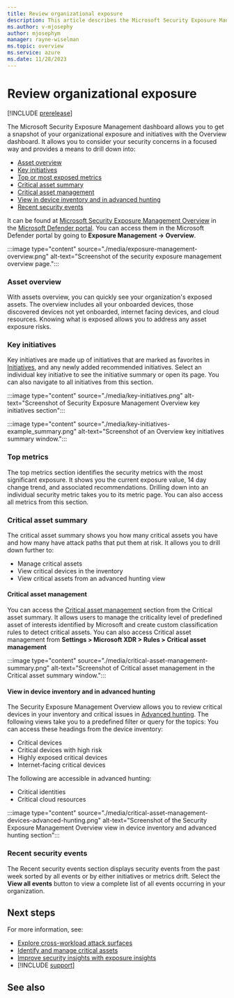 ```yaml
---
title: Review organizational exposure
description: This article describes the Microsoft Security Exposure Management overview dashboard and how it works.
ms.author: v-mjosephy
author: mjosephym
manager: rayne-wiselman
ms.topic: overview
ms.service: azure
ms.date: 11/28/2023
---
```


# Review organizational exposure

<!--
* glance into APs and how to get strated inevstigating them
  -->
[!INCLUDE [prerelease](../includes//prerelease.md)]

The Microsoft Security Exposure Management dashboard allows you to get a snapshot of your organizational exposure and initiatives with the Overview dashboard.  It allows you to consider your security concerns in a focused way and provides a means to drill down into:

- [Asset overview](#asset-overview)
- [Key initiatives](#key-initiatives)
- [Top or most exposed metrics](#top-metrics)
- [Critical asset summary](#critical-asset-summary)
- [Critical asset management](#critical-asset-management)
- [View in device inventory and in advanced hunting](#view-in-device-inventory-and-in-advanced-hunting)
- [Recent security events](#recent-security-events)

It can be found at [Microsoft Security Exposure Management Overview](https://security.microsoft.com/exposure-overview) in the [Microsoft Defender portal](https://security.microsoft.com/). You can access them in the Microsoft Defender portal by going to **Exposure Management -> Overview**.

:::image type="content" source="./media/exposure-management-overview.png" alt-text="Screenshot of the security exposure management overview page.":::

### Asset overview

With assets overview, you can quickly see your organization's exposed assets. The overview includes all your onboarded devices, those discovered devices not yet onboarded, internet facing devices, and cloud resources. Knowing what is exposed allows you to address any asset exposure risks.

### Key initiatives

Key initiatives are made up of initiatives that are marked as favorites in [Initiatives](initiatives.md), and any newly added recommended initiatives. Select an individual key initiative to see the initiative summary or open its page. You can also navigate to all initiatives from this section.

:::image type="content" source="./media/key-initiatives.png" alt-text="Screenshot of Security Exposure Management Overview key initiatives section":::

:::image type="content" source="./media/key-initiatives-example_summary.png" alt-text="Screenshot of an Overview key initiatives summary window.":::

### Top metrics

The top metrics section identifies the security metrics with the most significant exposure. It shows you the current exposure value, 14 day change trend, and associated recommendations. Drilling down into an individual security metric takes you to its metric page. You can also access all metrics from this section.

### Critical asset summary

The critical asset summary shows you how many critical assets you have and how many have attack paths that put them at risk. It allows you to drill down further to:

- Manage critical assets
- View critical devices in the inventory
- View critical assets from an advanced hunting view

#### Critical asset management

You can access the [Critical asset management](critical-asset-management.md) section from the Critical asset summary. It allows users to manage the criticality level of predefined asset of interests identified by Microsoft and create custom classification rules to detect critical assets. You can also access Critical asset management from **Settings > Microsoft XDR > Rules > Critical asset management** <!-- i put in rules for clarity but it shouldnt really be bolded. -->

:::image type="content" source="./media/critical-asset-management-summary.png" alt-text="Screenshot of Critical asset management in the Critical asset summary window.":::

#### View in device inventory and in advanced hunting

The Security Exposure Management Overview allows you to review critical devices in your inventory and critical issues in [Advanced hunting](/microsoft-365/security/defender/advanced-hunting-overview.md). The following views take you to a predefined filter or query for the topics: <!-- is device inventory endpoint related and if so what happens if the customer doesnt have endpoint? -->
You can access these headings from the device inventory:

- Critical devices
- Critical devices with high risk
- Highly exposed critical devices
- Internet-facing critical devices

The following are accessible in advanced hunting:

- Critical identities
- Critical cloud resources  

:::image type="content" source="./media/critical-asset-management-devices-advanced-hunting.png" alt-text="Screenshot of the Security Exposure Management Overview view in device inventory and advanced hunting section":::

### Recent security events

The Recent security events section displays security events from the past week <!-- confirm--> sorted by all events or by either initiatives or metrics drift. Select the **View all events** button to view a complete list of all events occurring in your organization.
<!--## Security Initiatives

Microsoft Security Exposure Management Security Initiatives are a means to measure the maturity of an organization's various security concerns, priorities, and threats.  You can review your product specific and threat specific initiatives as well as customize scores and prioritize the initiatives on the overview dashboard.

[Initiatives](https://security.microsoft.com/exposure-initiatives) can be accessed through the dashboard or in the [Microsoft Defender portal](https://security.microsoft.com/) through the navigation bar under **Exposure Management -> Exposure Insights -> Initiatives**.

:::image type="content" source="./media/initiatives-dashboard.png" alt-text="screenshot of the initiatives dashboard":::

For more information, see [Review security initiatives](initiatives.md).-->

## Next steps

For more information, see:

- [Explore cross-workload attack surfaces](attack-surface-management-overview.md)
- [Identify and manage critical assets](critical-asset-management.md)
- [Improve security insights with exposure insights](exposure-insights-overview.md)
- [!INCLUDE [support](../includes//support.md)]

## See also
